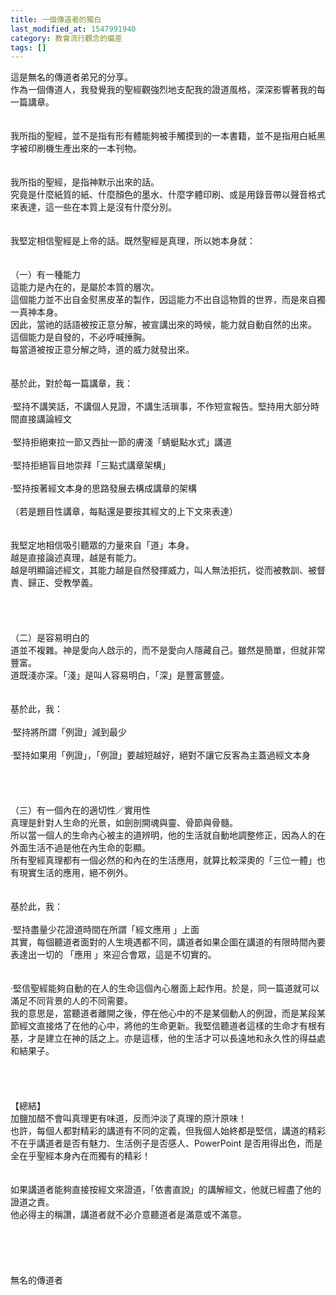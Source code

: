 ```yaml
---
title: 一個傳道者的獨白
last_modified_at: 1547991940
category: 教會流行觀念的偏差
tags: []
---
```


<p>這是無名的傳道者弟兄的分享。<!--more--><br/>作為一個傳道人，我發覺我的聖經觀強烈地支配我的證道風格，深深影響著我的每一篇講章。<br/> <br/><br/>我所指的聖經，並不是指有形有體能夠被手觸摸到的一本書籍，並不是指用白紙黑字被印刷機生產出來的一本刊物。<br/> <br/><br/>我所指的聖經，是指神默示出來的話。<br/>究竟是什麼紙質的紙、什麼顏色的墨水、什麼字體印刷、或是用錄音帶以聲音格式來表達，這一些在本質上是沒有什麼分別。<br/> <br/><br/>我堅定相信聖經是上帝的話。既然聖經是真理，所以她本身就：<br/> <br/><br/>（一）有一種能力<br/>這能力是內在的，是屬於本質的層次。<br/>這個能力並不出自金熨黑皮革的製作，因這能力不出自這物質的世界，而是來自獨一真神本身。<br/>因此，當祂的話語被按正意分解，被宣講出來的時候，能力就自動自然的出來。<br/>這個能力是自發的，不必呼喊捶胸。<br/>每當道被按正意分解之時，道的威力就發出來。<br/> <br/><br/>基於此，對於每一篇講章，我：<br/> <br/>‧堅持不講笑話，不講個人見證，不講生活瑣事，不作短宣報告。堅持用大部分時間直接講論經文<br/> <br/>‧堅持拒絕東拉一節又西扯一節的膚淺「蜻蜓點水式」講道<br/> <br/>‧堅持拒絕盲目地崇拜「三點式講章架構」<br/> <br/>‧堅持按著經文本身的思路發展去構成講章的架構<br/> <br/>（若是題目性講章，每點還是要按其經文的上下文來表達）<br/> <br/><br/>我堅定地相信吸引聽眾的力量來自「道」本身。<br/>越是直接論述真理，越是有能力。<br/>越是明顯論述經文，其能力越是自然發揮威力，叫人無法拒抗，從而被教訓、被督責、歸正、受教學義。<br/><br/><br/><br/><br/>（二）是容易明白的<br/>道並不複雜。神是愛向人啟示的，而不是愛向人隱藏自己。雖然是簡單，但就非常豐富。<br/>道既淺亦深。「淺」是叫人容易明白，「深」是豐富豐盛。<br/> <br/><br/>基於此，我：<br/> <br/>‧堅持將所謂「例證」減到最少<br/> <br/>‧堅持如果用「例證」，「例證」要越短越好，絕對不讓它反客為主蓋過經文本身<br/> <br/><br/><br/><br/>（三）有一個內在的適切性／實用性<br/>真理是針對人生命的光景，如劍剖開魂與靈、骨節與骨髓。<br/>所以當一個人的生命內心被主的道辨明，他的生活就自動地調整修正，因為人的在外面生活不過是他在內生命的彰顯。<br/>所有聖經真理都有一個必然的和內在的生活應用，就算比較深奧的「三位一體」也有現實生活的應用，絕不例外。<br/> <br/><br/>基於此，我：<br/> <br/>‧堅持盡量少花證道時間在所謂「經文應用 」上面<br/>其實，每個聽道者面對的人生境遇都不同，講道者如果企圖在講道的有限時間內要表達出一切的 「應用 」來迎合會眾，這是不切實的。<br/> <br/><br/>‧堅信聖經能夠自動的在人的生命這個內心層面上起作用。於是，同一篇道就可以滿足不同背景的人的不同需要。<br/>我的意思是，當聽道者離開之後，停在他心中的不是某個動人的例證，而是某段某節經文直接烙了在他的心中，將他的生命更新。我堅信聽道者這樣的生命才有根有基，才是建立在神的話之上。亦是這樣，他的生活才可以長遠地和永久性的得益處和結果子。<br/><br/><br/><br/><br/>【總結】<br/>加鹽加醋不會叫真理更有味道，反而沖淡了真理的原汁原味！<br/>也許，每個人都對精彩的講道有不同的定義，但我個人始終都是堅信，講道的精彩不在乎講道者是否有魅力、生活例子是否感人、PowerPoint 是否用得出色，而是全在乎聖經本身內在而獨有的精彩！<br/><br/><br/>如果講道者能夠直接按經文來證道，「依書直說」的講解經文，他就已經盡了他的證道之責。<br/>他必得主的稱讚，講道者就不必介意聽道者是滿意或不滿意。<br/><br/><br/><br/><br/><br/>無名的傳道者<br/><br/><br/><br/><br/><br/>
</p>